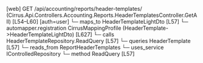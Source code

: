 [web] GET /api/accounting/reports/header-templates/  (Cirrus.Api.Controllers.Accounting.Reports.HeaderTemplatesController.GetAll)  [L54–L60] [auth=user]
  └─ maps_to HeaderTemplateLightDto [L57]
    └─ automapper.registration CirrusMappingProfile (HeaderTemplate->HeaderTemplateLightDto) [L627]
  └─ calls HeaderTemplateRepository.ReadQuery [L57]
  └─ queries HeaderTemplate [L57]
    └─ reads_from ReportHeaderTemplates
  └─ uses_service IControlledRepository<HeaderTemplate>
    └─ method ReadQuery [L57]

